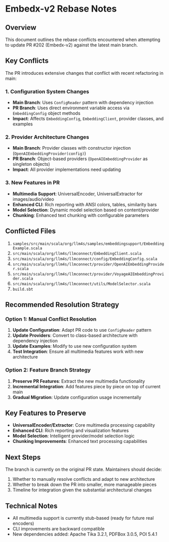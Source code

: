 # Embedx-v2 Rebase Notes

## Overview
This document outlines the rebase conflicts encountered when attempting to update PR #202 (Embedx-v2) against the latest main branch.

## Key Conflicts
The PR introduces extensive changes that conflict with recent refactoring in main:

### 1. Configuration System Changes
- **Main Branch**: Uses `ConfigReader` pattern with dependency injection
- **PR Branch**: Uses direct environment variable access via `EmbeddingConfig` object methods
- **Impact**: Affects `EmbeddingConfig`, `EmbeddingClient`, provider classes, and examples

### 2. Provider Architecture Changes  
- **Main Branch**: Provider classes with constructor injection (`OpenAIEmbeddingProvider(config)`)
- **PR Branch**: Object-based providers (`OpenAIEmbeddingProvider` as singleton objects)
- **Impact**: All provider implementations need updating

### 3. New Features in PR
- **Multimedia Support**: UniversalEncoder, UniversalExtractor for images/audio/video
- **Enhanced CLI**: Rich reporting with ANSI colors, tables, similarity bars
- **Model Selection**: Dynamic model selection based on content/provider
- **Chunking**: Enhanced text chunking with configurable parameters

## Conflicted Files
1. `samples/src/main/scala/org/llm4s/samples/embeddingsupport/EmbeddingExample.scala`
2. `src/main/scala/org/llm4s/llmconnect/EmbeddingClient.scala`
3. `src/main/scala/org/llm4s/llmconnect/config/EmbeddingConfig.scala`
4. `src/main/scala/org/llm4s/llmconnect/provider/OpenAIEmbeddingProvider.scala`
5. `src/main/scala/org/llm4s/llmconnect/provider/VoyageAIEmbeddingProvider.scala`
6. `src/main/scala/org/llm4s/llmconnect/utils/ModelSelector.scala`
7. `build.sbt`

## Recommended Resolution Strategy

### Option 1: Manual Conflict Resolution
1. **Update Configuration**: Adapt PR code to use `ConfigReader` pattern
2. **Update Providers**: Convert to class-based architecture with dependency injection
3. **Update Examples**: Modify to use new configuration system
4. **Test Integration**: Ensure all multimedia features work with new architecture

### Option 2: Feature Branch Strategy  
1. **Preserve PR Features**: Extract the new multimedia functionality
2. **Incremental Integration**: Add features piece by piece on top of current main
3. **Gradual Migration**: Update configuration usage incrementally

## Key Features to Preserve
- **UniversalEncoder/Extractor**: Core multimedia processing capability
- **Enhanced CLI**: Rich reporting and visualization features
- **Model Selection**: Intelligent provider/model selection logic
- **Chunking Improvements**: Enhanced text processing capabilities

## Next Steps
The branch is currently on the original PR state. Maintainers should decide:
1. Whether to manually resolve conflicts and adapt to new architecture
2. Whether to break down the PR into smaller, more manageable pieces
3. Timeline for integration given the substantial architectural changes

## Technical Notes
- All multimedia support is currently stub-based (ready for future real encoders)
- CLI improvements are backward compatible
- New dependencies added: Apache Tika 3.2.1, PDFBox 3.0.5, POI 5.4.1